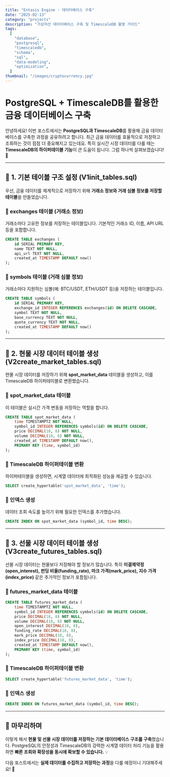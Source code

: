 ```yaml
---
title: "Entasis Engine - 데이터베이스 구축"
date: "2025-02-13"
category: "projects"
description: "가상자산 데이터베이스 구축 및 TimescaleDB 활용 가이드"
tags:
  [
    "database",
    "postgresql",
    "timescaledb",
    "schema",
    "sql",
    "data-modeling",
    "optimization",
  ]
thumbnail: "/images/cryptocurrency.jpg"
---
```


# PostgreSQL + TimescaleDB를 활용한 금융 데이터베이스 구축

안녕하세요! 이번 포스트에서는 **PostgreSQL과 TimescaleDB**를 활용해 금융 데이터베이스를 구축한 과정을 공유하려고 합니다. 최근 금융 데이터를 효율적으로 저장하고 조회하는 것이 점점 더 중요해지고 있는데요. 특히 실시간 시장 데이터를 다룰 때는 **TimescaleDB의 하이퍼테이블 기능**이 큰 도움이 됩니다. 그럼 하나씩 살펴보겠습니다! 🚀

---

## 📌 1. 기본 테이블 구조 설정 (V1init_tables.sql)

우선, 금융 데이터를 체계적으로 저장하기 위해 **거래소 정보와 거래 심볼 정보를 저장할 테이블**을 만들었습니다.

### 🔹 exchanges 테이블 (거래소 정보)

거래소마다 고유한 정보를 저장하는 테이블입니다. 기본적인 거래소 ID, 이름, API URL 등을 포함합니다.

```sql
CREATE TABLE exchanges (
    id SERIAL PRIMARY KEY,
    name TEXT NOT NULL,
    api_url TEXT NOT NULL,
    created_at TIMESTAMP DEFAULT now()
);
```

### 🔹 symbols 테이블 (거래 심볼 정보)

거래소마다 지원하는 심볼(예: BTC/USDT, ETH/USDT 등)을 저장하는 테이블입니다.

```sql
CREATE TABLE symbols (
    id SERIAL PRIMARY KEY,
    exchange_id INTEGER REFERENCES exchanges(id) ON DELETE CASCADE,
    symbol TEXT NOT NULL,
    base_currency TEXT NOT NULL,
    quote_currency TEXT NOT NULL,
    created_at TIMESTAMP DEFAULT now()
);
```

---

## 📌 2. 현물 시장 데이터 테이블 생성 (V2create_market_tables.sql)

현물 시장 데이터를 저장하기 위해 **spot_market_data** 테이블을 생성하고, 이를 TimescaleDB 하이퍼테이블로 변환했습니다.

### 🔹 spot_market_data 테이블

이 테이블은 실시간 가격 변동을 저장하는 역할을 합니다.

```sql
CREATE TABLE spot_market_data (
    time TIMESTAMPTZ NOT NULL,
    symbol_id INTEGER REFERENCES symbols(id) ON DELETE CASCADE,
    price DECIMAL(18, 8) NOT NULL,
    volume DECIMAL(18, 8) NOT NULL,
    created_at TIMESTAMP DEFAULT now(),
    PRIMARY KEY (time, symbol_id)
);
```

### 🔹 TimescaleDB 하이퍼테이블 변환

하이퍼테이블을 생성하면, 시계열 데이터에 최적화된 성능을 제공할 수 있습니다.

```sql
SELECT create_hypertable('spot_market_data', 'time');
```

### 🔹 인덱스 생성

데이터 조회 속도를 높이기 위해 필요한 인덱스를 추가했습니다.

```sql
CREATE INDEX ON spot_market_data (symbol_id, time DESC);
```

---

## 📌 3. 선물 시장 데이터 테이블 생성 (V3create_futures_tables.sql)

선물 시장 데이터는 현물보다 저장해야 할 정보가 많습니다. 특히 **미결제약정(open_interest), 펀딩 비율(funding_rate), 마크 가격(mark_price), 지수 가격(index_price)** 같은 추가적인 정보가 포함됩니다.

### 🔹 futures_market_data 테이블

```sql
CREATE TABLE futures_market_data (
    time TIMESTAMPTZ NOT NULL,
    symbol_id INTEGER REFERENCES symbols(id) ON DELETE CASCADE,
    price DECIMAL(18, 8) NOT NULL,
    volume DECIMAL(18, 8) NOT NULL,
    open_interest DECIMAL(18, 8),
    funding_rate DECIMAL(18, 8),
    mark_price DECIMAL(18, 8),
    index_price DECIMAL(18, 8),
    created_at TIMESTAMP DEFAULT now(),
    PRIMARY KEY (time, symbol_id)
);
```

### 🔹 TimescaleDB 하이퍼테이블 변환

```sql
SELECT create_hypertable('futures_market_data', 'time');
```

### 🔹 인덱스 생성

```sql
CREATE INDEX ON futures_market_data (symbol_id, time DESC);
```

---

## 📌 마무리하며

이렇게 해서 **현물 및 선물 시장 데이터를 저장하는 기본 데이터베이스 구조를 구축**했습니다. PostgreSQL의 안정성과 TimescaleDB의 강력한 시계열 데이터 처리 기능을 활용하면 **빠른 조회와 확장성을 동시에 확보할 수 있습니다.** 💡

다음 포스트에서는 **실제 데이터를 수집하고 저장하는 과정**을 다룰 예정이니 기대해주세요! 🤗
